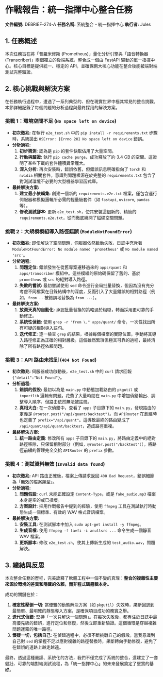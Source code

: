 # 作戰報告：統一指揮中心整合任務
**文件編號:** DEBRIEF-274-A
**任務名稱:** 系統整合 - 統一指揮中心
**執行者:** Jules

## 1. 任務概述
本次任務旨在將「普羅米修斯 (Prometheus)」量化分析引擎與「語音轉換器 (Transcriber)」兩個獨立的後端系統，整合成一個由 FastAPI 驅動的單一指揮中心。核心目標是提供統一、穩定的 API，並確保兩大核心功能在整合後能被端對端測試完整驗證。

## 2. 核心挑戰與解決方案
在任務執行過程中，遭遇了一系列典型的、但在現實世界中極其常見的整合挑戰。本節詳細記錄了每個問題的分析過程與最終採用的解決方案。

### 挑戰 1：環境空間不足 (`No space left on device`)
- **初次徵兆:** 在執行 `e2e_test.sh` 中的 `pip install -r requirements.txt` 步驟時，系統拋出 `OSError: [Errno 28] No space left on device` 錯誤。
- **分析過程:**
    1.  **初步猜測:** 認為是 `pip` 的套件快取佔用了大量空間。
    2.  **行動與驗證:** 執行 `pip cache purge`，成功釋放了約 3.4 GB 的空間。這證明了某些下載的套件體積異常龐大。
    3.  **深入分析:** 再次安裝時，錯誤依舊，但錯誤訊息明確指向了 `torch` 和 `nvidia` 相關套件。意識到問題根源在於完整的 `requirements.txt` 包含了對測試環境不必要的大型機器學習函式庫。
- **最終解決方案:**
    1.  **建立最小依賴集:** 創建一個新的 `requirements.e2e.txt` 檔案，僅包含運行伺服器和模擬邏輯所必需的輕量級套件（如 `fastapi`, `uvicorn`, `pandas` 等）。
    2.  **修改測試腳本:** 更新 `e2e_test.sh`，使其安裝這個新的、精簡的 `requirements.e2e.txt`，從而徹底繞開了磁碟空間問題。

### 挑戰 2：大規模模組導入路徑錯誤 (`ModuleNotFoundError`)
- **初次徵兆:** 即使解決了空間問題，伺服器依然啟動失敗，日誌中充斥著 `ModuleNotFoundError: No module named 'prometheus'` 或 `No module named 'src'`。
- **分析過程:**
    1.  **問題定位:** 錯誤發生在從舊專案遷移過來的 `apps/quant` 和 `apps/transcriber` 模組中。這些模組的原始碼保留了舊的、基於 `prometheus` 或 `src` 的絕對導入路徑。
    2.  **失敗的嘗試:** 最初嘗試使用 `sed` 命令進行全局批量替換，但因為沒有充分考慮不同檔案在目錄結構中的深度，反而引入了大量錯誤的相對路徑（例如，`from ..` 被錯誤地替換為 `from ...`）。
- **最終解決方案:**
    1.  **放棄天真的自動化:** 承認批量替換的策略過於粗糙，轉而採用更可靠的手動修正。
    2.  **系統性偵錯:** 使用 `grep -r "from \." apps/quant/` 命令，一次性找出所有可疑的相對導入語句。
    3.  **迭代修正:** 逐一檢查 `grep` 的結果，根據每個檔案的實際位置，手動將其導入路徑修正為正確的相對層級。這個雖然繁瑣但極其可靠的過程，最終清除了所有路徑依賴問題。

### 挑戰 3：API 路由未找到 (`404 Not Found`)
- **初次徵兆:** 伺服器成功啟動後，`e2e_test.sh` 中的 `curl` 請求回報 `{"detail":"Not Found"}`。
- **分析過程:**
    1.  **錯誤的假設:** 最初以為是 `main.py` 中動態加載路由的 `pkgutil` 或 `importlib` 邏輯有問題。花費了大量時間在 `main.py` 中增加偵錯輸出、調整導入順序，但路由依然無法被註冊。
    2.  **真相大白:** 在一次偵錯中，查看了 `apps` 子目錄下的 `main.py`，發現路由的定義是 `@router.post("/api/quant/backtest")`。而 `APIRouter` 在創建時也定義了 `prefix="/api/quant"`。這導致最終的路由變成了 `/api/quant/api/quant/backtest`，造成路徑重複。
- **最終解決方案:**
    1.  **統一路由定義:** 修改所有 `apps` 子目錄下的 `main.py`，將路由定義中的絕對路徑移除，只保留相對部分（例如，`@router.post("/backtest")`），將路徑前綴的管理完全交給 `APIRouter` 的 `prefix` 參數。

### 挑戰 4：測試資料無效 (`Invalid data found`)
- **初次徵兆:** API 路由正確後，檔案上傳請求返回 `400 Bad Request`，錯誤細節為「無效的檔案類型」。
- **分析過程:**
    1.  **問題假設:** `curl` 未能正確設定 `Content-Type`，或是 `fake_audio.mp3` 檔案本身是空的或已損壞。
    2.  **方案設計:** 採用作戰報告中提到的經驗，使用 `ffmpeg` 工具在測試執行時動態生成一個標準、有效的 WAV 格式音訊檔案。
- **最終解決方案:**
    1.  **安裝工具:** 在測試腳本中加入 `sudo apt-get install -y ffmpeg`。
    2.  **生成音檔:** 使用 `ffmpeg -f lavfi -i anullsrc ...` 命令生成一個靜音 WAV 檔案。
    3.  **更新腳本:** 修改 `e2e_test.sh`，使其上傳新生成的 `test_audio.wav`，問題解決。

## 3. 總結與反思
本次整合任務的歷程，完美詮釋了軟體工程中一個不變的真理：**整合的複雜性主要來源於環境的差異和隱藏的依賴，而非程式碼邏輯本身。**

成功的關鍵在於：
1.  **確定性壓倒一切:** 當優雅的動態解決方案（如 `pkgutil`）失效時，果斷回退到最簡單、最明確的靜態導入方案，是確保項目成功的務實之舉。
2.  **迭代式偵錯:** 堅持「一次只解決一個問題」。在每次失敗後，都專注於日誌中最高優先級的錯誤，進行定位和修復，然後立即重新驗證。這個循環是穿越複雜問題迷霧的唯一路徑。
3.  **懷疑一切，包括自己:** 在偵錯過程中，必須不斷挑戰自己的假設。當我意識到自己對 `sed` 的掌握不足以應對複雜的路徑替換時，果斷轉向手動修復，避免了在錯誤的道路上越走越遠。

最終，透過這種嚴謹、系統化的方法，我們不僅完成了系統的整合，還建立了一套健壯、可靠的端對端測試流程，為「統一指揮中心」的未來發展奠定了堅實的基礎。
